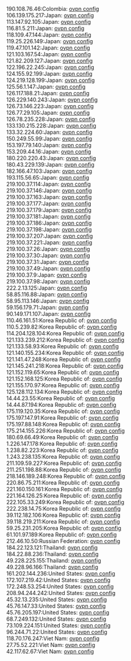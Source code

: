 190.108.76.46:Colombia: [ovpn config](vpn/190_108_76_46.ovpn)  
106.139.175.217:Japan: [ovpn config](vpn/106_139_175_217.ovpn)  
113.147.92.105:Japan: [ovpn config](vpn/113_147_92_105.ovpn)  
116.81.5.211:Japan: [ovpn config](vpn/116_81_5_211.ovpn)  
118.109.47.144:Japan: [ovpn config](vpn/118_109_47_144.ovpn)  
119.25.226.149:Japan: [ovpn config](vpn/119_25_226_149.ovpn)  
119.47.101.142:Japan: [ovpn config](vpn/119_47_101_142.ovpn)  
121.103.167.54:Japan: [ovpn config](vpn/121_103_167_54.ovpn)  
121.82.209.127:Japan: [ovpn config](vpn/121_82_209_127.ovpn)  
122.196.22.245:Japan: [ovpn config](vpn/122_196_22_245.ovpn)  
124.155.92.199:Japan: [ovpn config](vpn/124_155_92_199.ovpn)  
124.219.128.199:Japan: [ovpn config](vpn/124_219_128_199.ovpn)  
125.56.1.147:Japan: [ovpn config](vpn/125_56_1_147.ovpn)  
126.117.188.21:Japan: [ovpn config](vpn/126_117_188_21.ovpn)  
126.229.140.243:Japan: [ovpn config](vpn/126_229_140_243.ovpn)  
126.73.146.223:Japan: [ovpn config](vpn/126_73_146_223.ovpn)  
126.77.29.105:Japan: [ovpn config](vpn/126_77_29_105.ovpn)  
126.78.235.228:Japan: [ovpn config](vpn/126_78_235_228.ovpn)  
133.130.215.228:Japan: [ovpn config](vpn/133_130_215_228.ovpn)  
133.32.224.60:Japan: [ovpn config](vpn/133_32_224_60.ovpn)  
150.249.55.99:Japan: [ovpn config](vpn/150_249_55_99.ovpn)  
153.197.79.140:Japan: [ovpn config](vpn/153_197_79_140.ovpn)  
153.209.44.16:Japan: [ovpn config](vpn/153_209_44_16.ovpn)  
180.220.220.43:Japan: [ovpn config](vpn/180_220_220_43.ovpn)  
180.43.229.139:Japan: [ovpn config](vpn/180_43_229_139.ovpn)  
182.166.47.103:Japan: [ovpn config](vpn/182_166_47_103.ovpn)  
193.115.56.65:Japan: [ovpn config](vpn/193_115_56_65.ovpn)  
219.100.37.114:Japan: [ovpn config](vpn/219_100_37_114.ovpn)  
219.100.37.146:Japan: [ovpn config](vpn/219_100_37_146.ovpn)  
219.100.37.163:Japan: [ovpn config](vpn/219_100_37_163.ovpn)  
219.100.37.177:Japan: [ovpn config](vpn/219_100_37_177.ovpn)  
219.100.37.179:Japan: [ovpn config](vpn/219_100_37_179.ovpn)  
219.100.37.181:Japan: [ovpn config](vpn/219_100_37_181.ovpn)  
219.100.37.186:Japan: [ovpn config](vpn/219_100_37_186.ovpn)  
219.100.37.198:Japan: [ovpn config](vpn/219_100_37_198.ovpn)  
219.100.37.207:Japan: [ovpn config](vpn/219_100_37_207.ovpn)  
219.100.37.221:Japan: [ovpn config](vpn/219_100_37_221.ovpn)  
219.100.37.26:Japan: [ovpn config](vpn/219_100_37_26.ovpn)  
219.100.37.30:Japan: [ovpn config](vpn/219_100_37_30.ovpn)  
219.100.37.31:Japan: [ovpn config](vpn/219_100_37_31.ovpn)  
219.100.37.49:Japan: [ovpn config](vpn/219_100_37_49.ovpn)  
219.100.37.9:Japan: [ovpn config](vpn/219_100_37_9.ovpn)  
219.100.37.98:Japan: [ovpn config](vpn/219_100_37_98.ovpn)  
222.2.13.125:Japan: [ovpn config](vpn/222_2_13_125.ovpn)  
58.85.116.88:Japan: [ovpn config](vpn/58_85_116_88.ovpn)  
58.95.113.146:Japan: [ovpn config](vpn/58_95_113_146.ovpn)  
59.156.179.71:Japan: [ovpn config](vpn/59_156_179_71.ovpn)  
90.149.171.107:Japan: [ovpn config](vpn/90_149_171_107.ovpn)  
110.46.161.51:Korea Republic of: [ovpn config](vpn/110_46_161_51.ovpn)  
110.5.239.82:Korea Republic of: [ovpn config](vpn/110_5_239_82.ovpn)  
114.204.128.104:Korea Republic of: [ovpn config](vpn/114_204_128_104.ovpn)  
121.133.239.212:Korea Republic of: [ovpn config](vpn/121_133_239_212.ovpn)  
121.133.58.93:Korea Republic of: [ovpn config](vpn/121_133_58_93.ovpn)  
121.140.155.234:Korea Republic of: [ovpn config](vpn/121_140_155_234.ovpn)  
121.141.47.248:Korea Republic of: [ovpn config](vpn/121_141_47_248.ovpn)  
121.145.241.218:Korea Republic of: [ovpn config](vpn/121_145_241_218.ovpn)  
121.152.119.65:Korea Republic of: [ovpn config](vpn/121_152_119_65.ovpn)  
121.152.168.125:Korea Republic of: [ovpn config](vpn/121_152_168_125.ovpn)  
121.155.170.97:Korea Republic of: [ovpn config](vpn/121_155_170_97.ovpn)  
125.128.112.134:Korea Republic of: [ovpn config](vpn/125_128_112_134.ovpn)  
14.44.23.55:Korea Republic of: [ovpn config](vpn/14_44_23_55.ovpn)  
14.44.87.194:Korea Republic of: [ovpn config](vpn/14_44_87_194.ovpn)  
175.119.120.35:Korea Republic of: [ovpn config](vpn/175_119_120_35.ovpn)  
175.197.147.91:Korea Republic of: [ovpn config](vpn/175_197_147_91.ovpn)  
175.197.88.148:Korea Republic of: [ovpn config](vpn/175_197_88_148.ovpn)  
175.214.155.226:Korea Republic of: [ovpn config](vpn/175_214_155_226.ovpn)  
180.69.66.49:Korea Republic of: [ovpn config](vpn/180_69_66_49.ovpn)  
1.226.147.178:Korea Republic of: [ovpn config](vpn/1_226_147_178.ovpn)  
1.238.82.223:Korea Republic of: [ovpn config](vpn/1_238_82_223.ovpn)  
1.243.238.135:Korea Republic of: [ovpn config](vpn/1_243_238_135.ovpn)  
211.109.59.227:Korea Republic of: [ovpn config](vpn/211_109_59_227.ovpn)  
211.251.198.88:Korea Republic of: [ovpn config](vpn/211_251_198_88.ovpn)  
218.146.189.248:Korea Republic of: [ovpn config](vpn/218_146_189_248.ovpn)  
220.86.75.211:Korea Republic of: [ovpn config](vpn/220_86_75_211.ovpn)  
221.160.150.161:Korea Republic of: [ovpn config](vpn/221_160_150_161.ovpn)  
221.164.126.25:Korea Republic of: [ovpn config](vpn/221_164_126_25.ovpn)  
222.105.33.249:Korea Republic of: [ovpn config](vpn/222_105_33_249.ovpn)  
222.238.14.75:Korea Republic of: [ovpn config](vpn/222_238_14_75.ovpn)  
39.112.182.106:Korea Republic of: [ovpn config](vpn/39_112_182_106.ovpn)  
39.118.219.211:Korea Republic of: [ovpn config](vpn/39_118_219_211.ovpn)  
59.25.231.205:Korea Republic of: [ovpn config](vpn/59_25_231_205.ovpn)  
61.101.97.189:Korea Republic of: [ovpn config](vpn/61_101_97_189.ovpn)  
212.46.10.50:Russian Federation: [ovpn config](vpn/212_46_10_50.ovpn)  
184.22.123.121:Thailand: [ovpn config](vpn/184_22_123_121.ovpn)  
184.22.88.236:Thailand: [ovpn config](vpn/184_22_88_236.ovpn)  
49.228.225.155:Thailand: [ovpn config](vpn/49_228_225_155.ovpn)  
49.228.96.166:Thailand: [ovpn config](vpn/49_228_96_166.ovpn)  
161.202.144.236:United States: [ovpn config](vpn/161_202_144_236.ovpn)  
172.107.219.42:United States: [ovpn config](vpn/172_107_219_42.ovpn)  
172.248.53.254:United States: [ovpn config](vpn/172_248_53_254.ovpn)  
208.94.244.242:United States: [ovpn config](vpn/208_94_244_242.ovpn)  
45.32.13.235:United States: [ovpn config](vpn/45_32_13_235.ovpn)  
45.76.147.33:United States: [ovpn config](vpn/45_76_147_33.ovpn)  
45.76.205.197:United States: [ovpn config](vpn/45_76_205_197.ovpn)  
68.7.249.132:United States: [ovpn config](vpn/68_7_249_132.ovpn)  
73.109.224.151:United States: [ovpn config](vpn/73_109_224_151.ovpn)  
96.244.71.22:United States: [ovpn config](vpn/96_244_71_22.ovpn)  
118.70.176.247:Viet Nam: [ovpn config](vpn/118_70_176_247.ovpn)  
27.75.52.221:Viet Nam: [ovpn config](vpn/27_75_52_221.ovpn)  
42.117.62.67:Viet Nam: [ovpn config](vpn/42_117_62_67.ovpn)  
